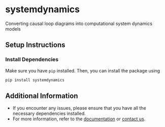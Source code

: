 # systemdynamics
 Converting causal loop diagrams into computational system dynamics models

## Setup Instructions

### Install Dependencies

Make sure you have `pip` installed. Then, you can install the package using

```sh
pip install systemdynamics
```

## Additional Information

- If you encounter any issues, please ensure that you have all the necessary dependencies installed.
- For more information, refer to the [documentation]() or [contact us]().